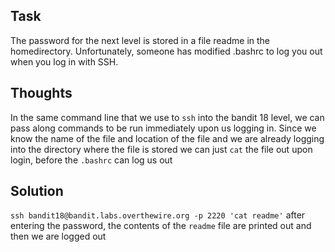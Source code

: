 <h2>Task</h2>

The password for the next level is stored in a file readme in the homedirectory. Unfortunately, someone has modified .bashrc to log you out when you log in with SSH.

<h2>Thoughts</h2>

In the same command line that we use to ```ssh``` into the bandit 18 level, we can pass along commands to be run immediately upon us logging in. Since we know the name of the file and location of the file and we are already logging into the directory where the file is stored we can just ```cat``` the file out upon login, before the ```.bashrc``` can log us out

<h2>Solution</h2>

```ssh bandit18@bandit.labs.overthewire.org -p 2220 'cat readme'``` after entering the password, the contents of the ```readme``` file are printed out and then we are logged out
